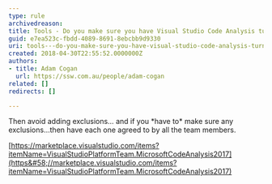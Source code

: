 ```yaml
---
type: rule
archivedreason: 
title: Tools - Do you make sure you have Visual Studio Code Analysis turned on?
guid: e7ea523c-fbdd-4089-8691-8ebcbb9d9330
uri: tools---do-you-make-sure-you-have-visual-studio-code-analysis-turned-on
created: 2018-04-30T22:55:52.0000000Z
authors:
- title: Adam Cogan
  url: https://ssw.com.au/people/adam-cogan
related: []
redirects: []

---
```


Then avoid adding exclusions… and if you \*have to\* make sure any exclusions…then have each one agreed to by all the team members.

<!--endintro-->

[https://marketplace.visualstudio.com/items?itemName=VisualStudioPlatformTeam.MicrosoftCodeAnalysis2017](https&#58;//marketplace.visualstudio.com/items?itemName=VisualStudioPlatformTeam.MicrosoftCodeAnalysis2017)
